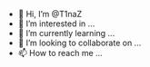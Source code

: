 - 👋 Hi, I’m @T1naZ
- 👀 I’m interested in ...
- 🌱 I’m currently learning ...
- 💞️ I’m looking to collaborate on ...
- 📫 How to reach me ...

<!---
T1naZ/T1naZ is a ✨ special ✨ repository because its `README.md` (this file) appears on your GitHub profile.
You can click the Preview link to take a look at your changes.
--->

